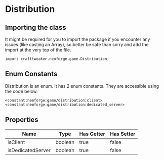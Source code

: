 # Distribution

## Importing the class

It might be required for you to import the package if you encounter any issues (like casting an Array), so better be safe than sorry and add the import at the very top of the file.
```zenscript
import crafttweaker.neoforge.game.Distribution;
```


## Enum Constants

Distribution is an enum. It has 2 enum constants. They are accessible using the code below.

```zenscript
<constant:neoforge:game/distribution:client>
<constant:neoforge:game/distribution:dedicated_server>
```
## Properties

|       Name        |  Type   | Has Getter | Has Setter |
|-------------------|---------|------------|------------|
| isClient          | boolean | true       | false      |
| isDedicatedServer | boolean | true       | false      |

